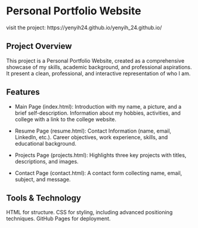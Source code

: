<h1>Personal Portfolio Website</h1>
visit the project: https://yenyih24.github.io/yenyih_24.github.io/

## Project Overview
This project is a Personal Portfolio Website, created as a comprehensive showcase of my skills, academic background, and professional aspirations. It present a clean, professional, and interactive representation of who I am.

## Features
- Main Page (index.html):
Introduction with my name, a picture, and a brief self-description.
Information about my hobbies, activities, and college with a link to the college website.

- Resume Page (resume.html):
Contact Information (name, email, LinkedIn, etc.).
Career objectives, work experience, skills, and educational background.

- Projects Page (projects.html):
Highlights three key projects with titles, descriptions, and images.

- Contact Page (contact.html):
A contact form collecting name, email, subject, and message.

## Tools & Technology
HTML for structure.
CSS for styling, including advanced positioning techniques.
GitHub Pages for deployment.
